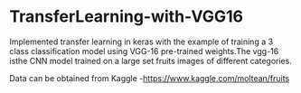 # TransferLearning-with-VGG16
Implemented transfer learning in keras with the example of training a 3 class classification model using VGG-16  pre-trained weights.The vgg-16  isthe CNN model trained on a large set fruits images of  different categories. </br>

Data can be obtained from Kaggle -https://www.kaggle.com/moltean/fruits
